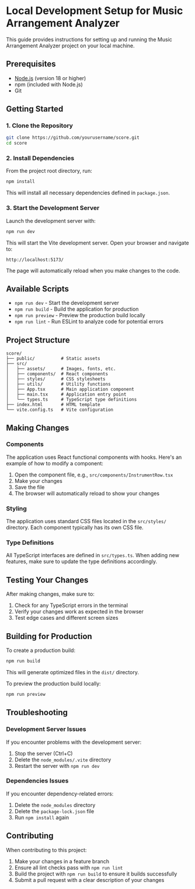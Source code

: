# Local Development Setup for Music Arrangement Analyzer

This guide provides instructions for setting up and running the Music Arrangement Analyzer project on your local machine.

## Prerequisites

- [Node.js](https://nodejs.org/) (version 18 or higher)
- npm (included with Node.js)
- Git

## Getting Started

### 1. Clone the Repository

```bash
git clone https://github.com/yourusername/score.git
cd score
```

### 2. Install Dependencies

From the project root directory, run:

```bash
npm install
```

This will install all necessary dependencies defined in `package.json`.

### 3. Start the Development Server

Launch the development server with:

```bash
npm run dev
```

This will start the Vite development server. Open your browser and navigate to:

```
http://localhost:5173/
```

The page will automatically reload when you make changes to the code.

## Available Scripts

- `npm run dev` - Start the development server
- `npm run build` - Build the application for production
- `npm run preview` - Preview the production build locally
- `npm run lint` - Run ESLint to analyze code for potential errors

## Project Structure

```
score/
├── public/          # Static assets
├── src/
│   ├── assets/      # Images, fonts, etc.
│   ├── components/  # React components
│   ├── styles/      # CSS stylesheets
│   ├── utils/       # Utility functions
│   ├── App.tsx      # Main application component
│   ├── main.tsx     # Application entry point
│   └── types.ts     # TypeScript type definitions
├── index.html       # HTML template
└── vite.config.ts   # Vite configuration
```

## Making Changes

### Components

The application uses React functional components with hooks. Here's an example of how to modify a component:

1. Open the component file, e.g., `src/components/InstrumentRow.tsx`
2. Make your changes
3. Save the file
4. The browser will automatically reload to show your changes

### Styling

The application uses standard CSS files located in the `src/styles/` directory. Each component typically has its own CSS file.

### Type Definitions

All TypeScript interfaces are defined in `src/types.ts`. When adding new features, make sure to update the type definitions accordingly.

## Testing Your Changes

After making changes, make sure to:

1. Check for any TypeScript errors in the terminal
2. Verify your changes work as expected in the browser
3. Test edge cases and different screen sizes

## Building for Production

To create a production build:

```bash
npm run build
```

This will generate optimized files in the `dist/` directory.

To preview the production build locally:

```bash
npm run preview
```

## Troubleshooting

### Development Server Issues

If you encounter problems with the development server:

1. Stop the server (Ctrl+C)
2. Delete the `node_modules/.vite` directory
3. Restart the server with `npm run dev`

### Dependencies Issues

If you encounter dependency-related errors:

1. Delete the `node_modules` directory
2. Delete the `package-lock.json` file
3. Run `npm install` again

## Contributing

When contributing to this project:

1. Make your changes in a feature branch
2. Ensure all lint checks pass with `npm run lint`
3. Build the project with `npm run build` to ensure it builds successfully
4. Submit a pull request with a clear description of your changes
